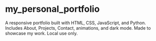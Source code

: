 # my_personal_portfolio
A responsive portfolio built with HTML, CSS, JavaScript, and Python. Includes About, Projects, Contact, animations, and dark mode. Made to showcase my work. Local use only.
